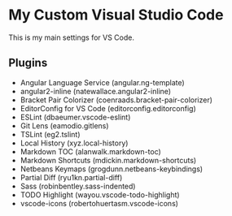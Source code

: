 # My Custom Visual Studio Code

This is my main settings for VS Code.

## Plugins
 - Angular Language Service (angular.ng-template)
 - angular2-inline (natewallace.angular2-inline)
 - Bracket Pair Colorizer (coenraads.bracket-pair-colorizer)
 - EditorConfig for VS Code (editorconfig.editorconfig)
 - ESLint (dbaeumer.vscode-eslint)
 - Git Lens (eamodio.gitlens)
 - TSLint (eg2.tslint)
 - Local History (xyz.local-history)
 - Markdown TOC (alanwalk.markdown-toc)
 - Markdown Shortcuts (mdickin.markdown-shortcuts)
 - Netbeans Keymaps (grogdunn.netbeans-keybindings)
 - Partial Diff (ryu1kn.partial-diff)
 - Sass (robinbentley.sass-indented)
 - TODO Highlight (wayou.vscode-todo-highlight)
 - vscode-icons (robertohuertasm.vscode-icons)

